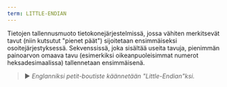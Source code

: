 ```yaml
---
term: LITTLE-ENDIAN
---
```


Tietojen tallennusmuoto tietokonejärjestelmissä, jossa vähiten merkitsevät tavut (niin kutsutut "pienet päät") sijoitetaan ensimmäiseksi osoitejärjestyksessä. Sekvenssissä, joka sisältää useita tavuja, pienimmän painoarvon omaava tavu (esimerkiksi oikeanpuoleisimmat numerot heksadesimaalissa) tallennetaan ensimmäisenä.

> ► *Englanniksi petit-boutiste käännetään "Little-Endian"ksi.*